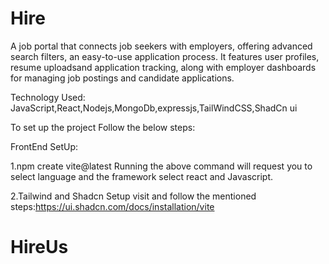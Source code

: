 # Hire

A job portal that connects job seekers with employers, offering advanced search filters,  an easy-to-use application process. It features user profiles, resume uploadsand application tracking, along with employer dashboards for managing job postings and candidate applications.

Technology Used:
JavaScript,React,Nodejs,MongoDb,expressjs,TailWindCSS,ShadCn ui



To set up the project Follow the below steps:

FrontEnd SetUp:

1.npm create vite@latest 
Running the above command will request you to select language and the framework select react and Javascript.

2.Tailwind and Shadcn Setup
 visit and follow the mentioned steps:https://ui.shadcn.com/docs/installation/vite

 






# HireUs

